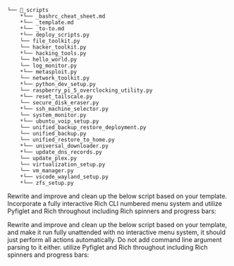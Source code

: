 ```
└── 📁_scripts
    *└── _bashrc_cheat_sheet.md
    *└── _template.md
    *└── _to-to.md
    *└── deploy_scripts.py
    └── file_toolkit.py
    └── hacker_toolkit.py
    *└── hacking_tools.py
    └── hello_world.py
    └── log_monitor.py
    *└── metasploit.py
    └── network_toolkit.py
    *└── python_dev_setup.py
    └── raspberry_pi_5_overclocking_utility.py
    *└── reset_tailscale.py
    └── secure_disk_eraser.py
    *└── ssh_machine_selector.py
    └── system_monitor.py
    *└── ubuntu_voip_setup.py
    └── unified_backup_restore_deployment.py
    └── unified_backup.py
    └── unified_restore_to_home.py
    *└── universal_downloader.py
    *└── update_dns_records.py
    └── update_plex.py
    └── virtualization_setup.py
    └── vm_manager.py
    *└── vscode_wayland_setup.py
    *└── zfs_setup.py
```


Rewrite and improve and clean up the below script based on your template. Incorporate a fully interactive Rich CLI numbered menu system and utilize Pyfiglet and Rich throughout including Rich spinners and progress bars:



Rewrite and improve and clean up the below script based on your template, and make it run fully unattended with no interactive menu system, it should just perform all actions automatically. Do not add command line argument parsing to it either. utilize Pyfiglet and Rich throughout including Rich spinners and progress bars:


